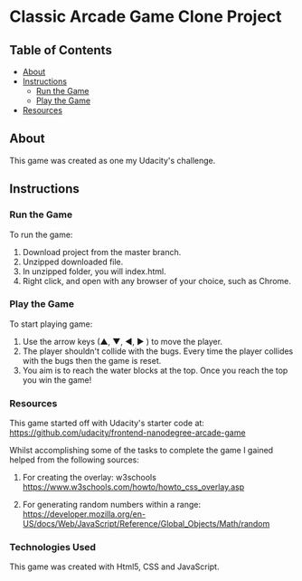 # Classic Arcade Game Clone Project

## Table of Contents

- [About](#about)
- [Instructions](#instructions)
    - [Run the Game](#run-the-game)
    - [Play the Game](#play-the-game)
- [Resources](#resources)


## About
This game was created as one my Udacity's challenge.
## Instructions

<a name="run-the-game"></a>
### Run the Game
To run the game:

1. Download project from the master branch.
2. Unzipped downloaded file. 
3. In unzipped folder, you will index.html.
4. Right click, and open with any browser of your choice, such as Chrome.

<a name="play-the-game"></a>
### Play the Game
To start playing game:

1. Use the arrow keys (▲, ▼, ◀, ▶ ) to move the player.
2. The player shouldn't collide with the bugs. Every time the player collides with the bugs then the game is reset.
3. You aim is to reach the water blocks at the top. Once you reach the top you win the game!


### Resources
This game started off with Udacity's starter code at:
https://github.com/udacity/frontend-nanodegree-arcade-game

Whilst accomplishing some of the tasks to complete the game I gained helped from the following sources:

1. For creating the overlay: w3schools https://www.w3schools.com/howto/howto_css_overlay.asp

2. For generating random numbers within a range: https://developer.mozilla.org/en-US/docs/Web/JavaScript/Reference/Global_Objects/Math/random

### Technologies Used
This game was created with Html5, CSS and JavaScript.



